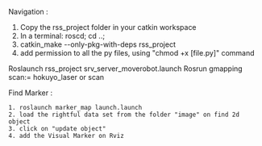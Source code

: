 
Navigation :

  1. Copy the rss_project folder in your catkin workspace
  2. In a terminal: roscd; cd ..;
  3. catkin_make --only-pkg-with-deps rss_project
  4. add permission to all the py files, using "chmod +x [file.py]" command
 
 Roslaunch rss_project srv_server_moverobot.launch
 Rosrun gmapping scan:= hokuyo_laser or scan
 
Find Marker :
 
    1. roslaunch marker_map launch.launch
    2. load the rightful data set from the folder "image" on find 2d object
    3. click on "update object"
    4. add the Visual Marker on Rviz
